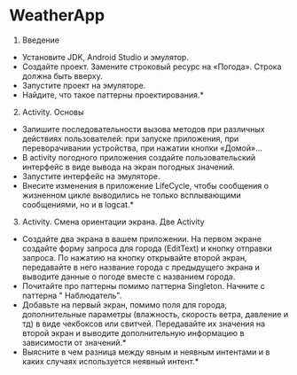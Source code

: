 # WeatherApp

1. Введение
- Установите JDK, Android Studio и эмулятор.
- Создайте проект. Замените строковый ресурс на «Погода». Строка должна быть вверху.
- Запустите проект на эмуляторе.
- Найдите, что такое паттерны проектирования.*

2. Activity. Основы
- Запишите последовательности вызова методов при различных действиях пользователей: при запуске приложения, при переворачивании устройства, при нажатии кнопки «Домой»…
- В activity погодного приложения создайте пользовательский интерфейс в виде вывода на экран погодных значений.
- Запустите интерфейс на эмуляторе.
- Внесите изменения в приложение LifeCycle, чтобы сообщения о жизненном цикле выводились не только всплывающими сообщениями, но и в logcat.*

3. Activity. Смена ориентации экрана. Две Activity
- Создайте два экрана в вашем приложении. На первом экране создайте форму запроса для города (EditText) и кнопку отправки запроса. По нажатию на кнопку открывайте второй экран, передавайте в него название города с предыдущего экрана и выводите данные о погоде вместе с названием города.
- Почитайте про паттерны помимо паттерна Singleton. Начните с паттерна " Наблюдатель".
- Добавьте на первый экран, помимо поля для города, дополнительные параметры (влажность, скорость ветра, давление и тд) в виде чекбоксов или свитчей. Передавайте их значения на второй экран и выводите дополнительную информацию в зависимости от значений.*
- Выясните в чем разница между явным и неявным интентами и в каких случаях используется неявный интент.*